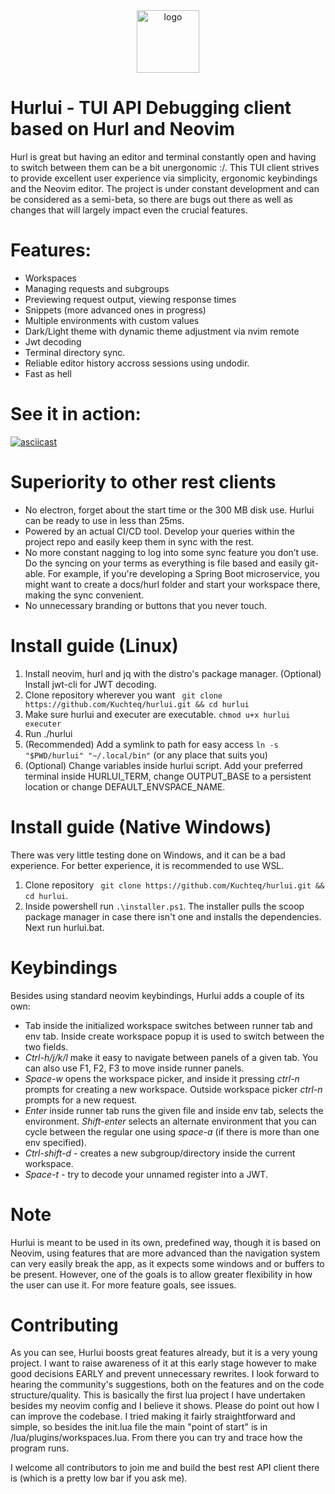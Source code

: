<div align="center">
    <img src="https://hurlui.kuchta.dev/Hui_logo.svg" height="100px" width="100px" alt="logo" />
</div>

# Hurlui - TUI API Debugging client based on Hurl and Neovim

Hurl is great but having an editor and terminal constantly open and having to switch between them can be a bit unergonomic :/. This TUI client strives to provide excellent user experience via simplicity, ergonomic keybindings and the Neovim editor. The project is under constant development and can be considered as a semi-beta, so there are bugs out there as well as changes that will largely impact even the crucial features.

# Features:
- Workspaces
- Managing requests and subgroups
- Previewing request output, viewing response times
- Snippets (more advanced ones in progress)
- Multiple environments with custom values
- Dark/Light theme with dynamic theme adjustment via nvim remote
- Jwt decoding
- Terminal directory sync.
- Reliable editor history accross sessions using undodir.
- Fast as hell

# See it in action:
[![asciicast](https://asciinema.org/a/600347.svg)](https://asciinema.org/a/600347)
# Superiority to other rest clients
- No electron, forget about the start time or the 300 MB disk use. Hurlui can be ready to use in less than 25ms. 
- Powered by an actual CI/CD tool. Develop your queries within the project repo and easily keep them in sync with the rest.
- No more constant nagging to log into some sync feature you don’t use. Do the syncing on your terms as everything is file based and easily git-able. For example, if you're developing a Spring Boot microservice, you might want to create a docs/hurl folder and start your workspace there, making the sync convenient.
- No unnecessary branding or buttons that you never touch.

# Install guide (Linux)
1. Install neovim, hurl and jq with the distro's package manager. (Optional) Install jwt-cli for JWT decoding.
2. Clone repository wherever you want ``` git clone https://github.com/Kuchteq/hurlui.git && cd hurlui```
3. Make sure hurlui and executer are executable. ```chmod u+x hurlui executer```
4. Run ./hurlui
5. (Recommended) Add a symlink to path for easy access ``` ln -s "$PWD/hurlui" "~/.local/bin" ``` (or any place that suits you)
6. (Optional) Change variables inside hurlui script. Add your preferred terminal inside HURLUI_TERM, change OUTPUT_BASE to a persistent location or change DEFAULT_ENVSPACE_NAME.

# Install guide (Native Windows)
There was very little testing done on Windows, and it can be a bad experience. For better experience, it is recommended to use WSL. 
1. Clone repository ``` git clone https://github.com/Kuchteq/hurlui.git && cd hurlui```. 
2. Inside powershell run ```.\installer.ps1```. The installer pulls the scoop package manager in case there isn't one and installs the dependencies. Next run hurlui.bat.

# Keybindings
Besides using standard neovim keybindings, Hurlui adds a couple of its own:
- Tab inside the initialized workspace switches between runner tab and env tab. Inside create workspace popup it is used to switch between the two fields.
- *Ctrl-h/j/k/l* make it easy to navigate between panels of a given tab. You can also use F1, F2, F3 to move inside runner panels.
- *Space-w* opens the workspace picker, and inside it pressing *ctrl-n* prompts for creating a new workspace. Outside workspace picker *ctrl-n* prompts for a new request.
- *Enter* inside runner tab runs the given file and inside env tab, selects the environment. *Shift-enter* selects an alternate environment that you can cycle between the regular one using *space-a* (if there is more than one env specified).
- *Ctrl-shift-d* - creates a new subgroup/directory inside the current workspace. 
- *Space-t* - try to decode your unnamed register into a JWT.

# Note
Hurlui is meant to be used in its own, predefined way, though it is based on Neovim, using features that are more advanced than the navigation system can very easily break the app, as it expects some windows and or buffers to be present. However, one of the goals is to allow greater flexibility in how the user can use it. For more feature goals, see issues.

# Contributing
As you can see, Hurlui boosts great features already, but it is a very young project. I want to raise awareness of it at this early stage however to make good decisions EARLY and prevent unnecessary rewrites. I look forward to hearing the community's suggestions, both on the features and on the code structure/quality. This is basically the first lua project I have undertaken besides my neovim config and I believe it shows. Please do point out how I can improve the codebase. I tried making it fairly straightforward and simple, so besides the init.lua file the main "point of start" is in /lua/plugins/workspaces.lua. From there you can try and trace how the program runs. 

I welcome all contributors to join me and build the best rest API client there is (which is a pretty low bar if you ask me). 
